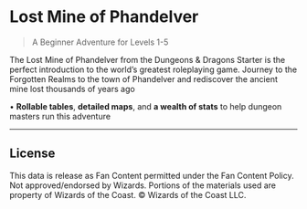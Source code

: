 # Lost Mine of Phandelver

> A Beginner Adventure for Levels 1-5

The Lost Mine of Phandelver from the Dungeons & Dragons Starter is the perfect introduction to the world’s greatest roleplaying game. Journey to the Forgotten Realms to the town of Phandelver and rediscover the ancient mine lost thousands of years ago

• **Rollable tables**, **detailed maps**, and **a wealth of stats** to help dungeon masters run this adventure

---

## License

This data is release as Fan Content permitted under the Fan Content Policy. Not approved/endorsed by Wizards. Portions of the materials used are property of Wizards of the Coast. © Wizards of the Coast LLC.
